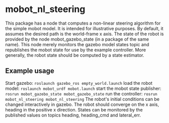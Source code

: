 # mobot_nl_steering
This package has a node that computes a non-linear steering algorithm for the simple mobot model.
It is intended for illustrative purposes.  By default, it assumes the desired path is the world-frame x axis.
The state of the robot is provided by the node mobot_gazebo_state (in a package of the same name).  This node
merely monitors the gazebo model states topic and republishes the mobot state for use by the example controller.
More generally, the robot state should be computed by a state estimator.  

## Example usage
Start gazebo:
`roslaunch gazebo_ros empty_world.launch` 
load the robot model:
`roslaunch mobot_urdf mobot.launch`
start the mobot state publisher:
`rosrun mobot_gazebo_state mobot_gazebo_state`
run the controller:
`rosrun mobot_nl_steering mobot_nl_steering`
The robot's initial conditions can be changed interactively in gazebo.  The robot should converge
on the x axis, heading in the positive x direction.  States can be monitored by the published
values on topics heading, heading_cmd and lateral_err.

    

